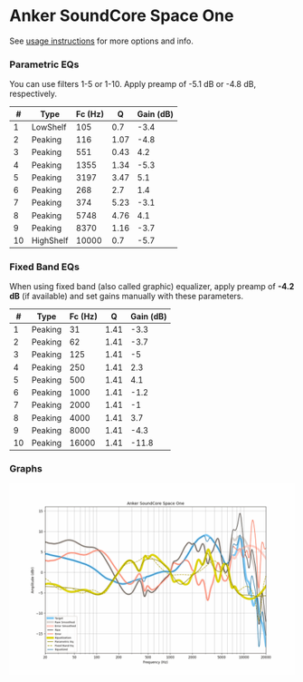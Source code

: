 # Anker SoundCore Space One
See [usage instructions](https://github.com/jaakkopasanen/AutoEq#usage) for more options and info.

### Parametric EQs
You can use filters 1-5 or 1-10. Apply preamp of -5.1 dB or -4.8 dB, respectively.

|   # | Type      |   Fc (Hz) |    Q |   Gain (dB) |
|-----|-----------|-----------|------|-------------|
|   1 | LowShelf  |       105 | 0.7  |        -3.4 |
|   2 | Peaking   |       116 | 1.07 |        -4.8 |
|   3 | Peaking   |       551 | 0.43 |         4.2 |
|   4 | Peaking   |      1355 | 1.34 |        -5.3 |
|   5 | Peaking   |      3197 | 3.47 |         5.1 |
|   6 | Peaking   |       268 | 2.7  |         1.4 |
|   7 | Peaking   |       374 | 5.23 |        -3.1 |
|   8 | Peaking   |      5748 | 4.76 |         4.1 |
|   9 | Peaking   |      8370 | 1.16 |        -3.7 |
|  10 | HighShelf |     10000 | 0.7  |        -5.7 |

### Fixed Band EQs
When using fixed band (also called graphic) equalizer, apply preamp of **-4.2 dB** (if available) and set gains manually with these parameters.

|   # | Type    |   Fc (Hz) |    Q |   Gain (dB) |
|-----|---------|-----------|------|-------------|
|   1 | Peaking |        31 | 1.41 |        -3.3 |
|   2 | Peaking |        62 | 1.41 |        -3.7 |
|   3 | Peaking |       125 | 1.41 |        -5   |
|   4 | Peaking |       250 | 1.41 |         2.3 |
|   5 | Peaking |       500 | 1.41 |         4.1 |
|   6 | Peaking |      1000 | 1.41 |        -1.2 |
|   7 | Peaking |      2000 | 1.41 |        -1   |
|   8 | Peaking |      4000 | 1.41 |         3.7 |
|   9 | Peaking |      8000 | 1.41 |        -4.3 |
|  10 | Peaking |     16000 | 1.41 |       -11.8 |

### Graphs
![](./Anker%20SoundCore%20Space%20One.png)

